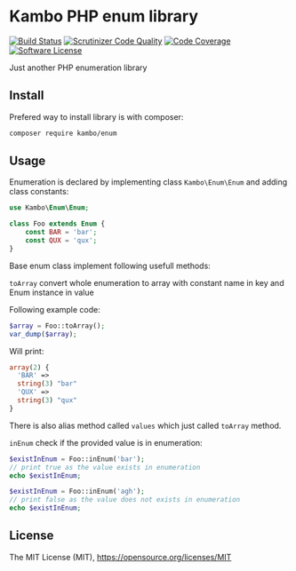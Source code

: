 # Kambo PHP enum library
[![Build Status](https://travis-ci.org/kambo-1st/Enum.svg?branch=master)](https://travis-ci.org/kambo-1st/Enum)
[![Scrutinizer Code Quality](https://scrutinizer-ci.com/g/kambo-1st/Enum/badges/quality-score.png?b=master)](https://scrutinizer-ci.com/g/kambo-1st/Enum/?branch=master)
[![Code Coverage](https://img.shields.io/scrutinizer/coverage/g/kambo-1st/Enum.svg?style=flat-square)](https://scrutinizer-ci.com/g/kambo-1st/Enum/)
[![Software License](https://img.shields.io/badge/license-MIT-brightgreen.svg?style=flat-square)](LICENSE)

Just another PHP enumeration library

## Install

Prefered way to install library is with composer:
```sh
composer require kambo/enum
```

## Usage
Enumeration is declared by implementing class ```Kambo\Enum\Enum``` and adding class constants:

```php
use Kambo\Enum\Enum;

class Foo extends Enum {
    const BAR = 'bar';
    const QUX = 'qux';
}
```

Base enum class implement following usefull methods:

```toArray``` convert whole enumeration to array with constant name in key and Enum instance in value

Following example code:
```php
$array = Foo::toArray();
var_dump($array);
```

Will print:
```php
array(2) {
  'BAR' =>
  string(3) "bar"
  'QUX' =>
  string(3) "qux"
}
```

There is also alias method called ```values``` which just called ```toArray``` method.

```inEnum``` check if the provided value is in enumeration:

```php
$existInEnum = Foo::inEnum('bar');
// print true as the value exists in enumeration
echo $existInEnum;

$existInEnum = Foo::inEnum('agh');
// print false as the value does not exists in enumeration
echo $existInEnum;

```
## License
The MIT License (MIT), https://opensource.org/licenses/MIT
